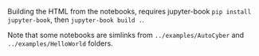 Building the HTML from the notebooks, requires jupyter-book `pip install jupyter-book`, then `jupyter-book build .`.

Note that some notebooks are simlinks from `../examples/AutoCyber` and `../examples/HelloWorld` folders.